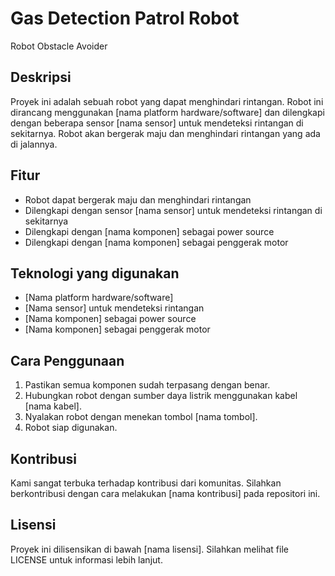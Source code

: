 # Gas Detection Patrol Robot

Robot Obstacle Avoider

## Deskripsi

Proyek ini adalah sebuah robot yang dapat menghindari rintangan. Robot ini dirancang menggunakan [nama platform hardware/software] dan dilengkapi dengan beberapa sensor [nama sensor] untuk mendeteksi rintangan di sekitarnya. Robot akan bergerak maju dan menghindari rintangan yang ada di jalannya.

## Fitur

- Robot dapat bergerak maju dan menghindari rintangan
- Dilengkapi dengan sensor [nama sensor] untuk mendeteksi rintangan di sekitarnya
- Dilengkapi dengan [nama komponen] sebagai power source
- Dilengkapi dengan [nama komponen] sebagai penggerak motor

## Teknologi yang digunakan

- [Nama platform hardware/software]
- [Nama sensor] untuk mendeteksi rintangan
- [Nama komponen] sebagai power source
- [Nama komponen] sebagai penggerak motor

## Cara Penggunaan

1. Pastikan semua komponen sudah terpasang dengan benar.
2. Hubungkan robot dengan sumber daya listrik menggunakan kabel [nama kabel].
3. Nyalakan robot dengan menekan tombol [nama tombol].
4. Robot siap digunakan.

## Kontribusi

Kami sangat terbuka terhadap kontribusi dari komunitas. Silahkan berkontribusi dengan cara melakukan [nama kontribusi] pada repositori ini.

## Lisensi

Proyek ini dilisensikan di bawah [nama lisensi]. Silahkan melihat file LICENSE untuk informasi lebih lanjut.
